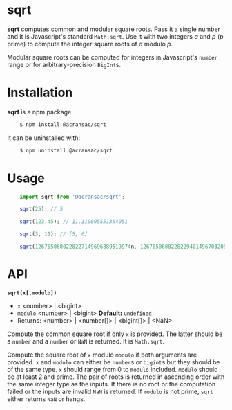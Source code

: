 # sqrt
**sqrt** computes common and modular square roots. Pass it a single number and it is Javascript's standard `Math.sqrt`. Use it with two integers _a_ and _p_ (_p_ prime) to compute the integer square roots of _a_ modulo _p_.

Modular square roots can be computed for integers in Javascript's `number` range or for arbitrary-precision `BigInt`s.

# Installation
**sqrt** is a npm package:

```bash
    $ npm install @acransac/sqrt
```

It can be uninstalled with:

```bash
    $ npm uninstall @acransac/sqrt
```

# Usage
```javascript
    import sqrt from '@acransac/sqrt';

    sqrt(25); // 5

    sqrt(123.45); // 11.110805551354051 

    sqrt(3, 11); // [5, 6]

    sqrt(1267650600228227149696889519974n, 1267650600228229401496703205223n); // [403392878153763115700000692025n, 864257722074466285796702513198n]
```

# API
**`sqrt(x[,modulo])`**

* `x` \<number> | \<bigint>
* `modulo` \<number> | \<bigint> **Default:** `undefined`
* Returns: \<number> | \<number[]> | \<bigint[]> | \<NaN>

Compute the common square root if only `x` is provided. The latter should be a `number` and a `number` or `NaN` is returned. It is `Math.sqrt`.

Compute the square root of `x` modulo `modulo` if both arguments are provided. `x` and `modulo` can either be `number`s or `bigint`s but they should be of the same type. `x` should range from 0 to `modulo` included. `modulo` should be at least 2 and prime. The pair of roots is returned in ascending order with the same integer type as the inputs. If there is no root or the computation failed or the inputs are invalid `NaN` is returned. If `modulo` is not prime, `sqrt` either returns `NaN` or hangs.

